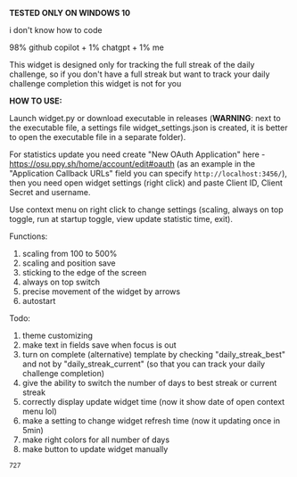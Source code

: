 **TESTED ONLY ON WINDOWS 10**

i don't know how to code

98% github copilot + 1% chatgpt + 1% me

This widget is designed only for tracking the full streak of the daily challenge, so if you don't have a full streak but want to track your daily challenge completion this widget is not for you

**HOW TO USE:**

Launch widget.py or download executable in releases (**WARNING**: next to the executable file, a settings file widget_settings.json is created, it is better to open the executable file in a separate folder).

For statistics update you need create "New OAuth Application" here - https://osu.ppy.sh/home/account/edit#oauth (as an example in the "Application Callback URLs" field you can specify `http://localhost:3456/`), then you need open widget settings (right click) and paste Client ID, Client Secret and username.

Use context menu on right click to change settings (scaling, always on top toggle, run at startup toggle, view update statistic time, exit).

Functions:

1. scaling from 100 to 500%
2. scaling and position save
3. sticking to the edge of the screen
4. always on top switch
5. precise movement of the widget by arrows
6. autostart

Todo:
1. theme customizing
2. make text in fields save when focus is out
3. turn on complete (alternative) template by checking "daily_streak_best" and not by "daily_streak_current" (so that you can track your daily challenge completion)
4. give the ability to switch the number of days to best streak or current streak
5. correctly display update widget time (now it show date of open context menu lol)
6. make a setting to change widget refresh time (now it updating once in 5min)
7. make right colors for all number of days
8. make button to update widget manually

<sub>727</sub>
